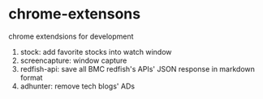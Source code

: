 # chrome-extensons

chrome extendsions for development

1. stock: add favorite stocks into watch window
2. screencapture: window capture
3. redfish-api: save all BMC redfish's APIs' JSON response in markdown format
4. adhunter: remove tech blogs' ADs
